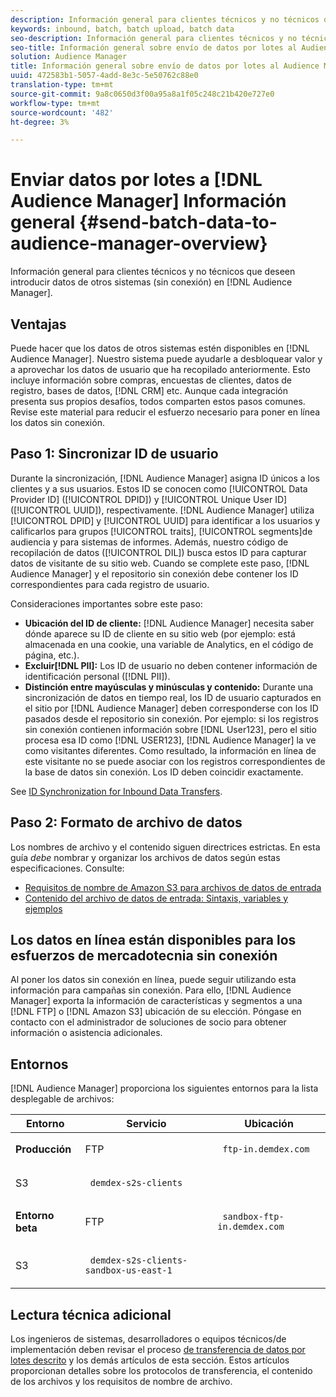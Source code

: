```yaml
---
description: Información general para clientes técnicos y no técnicos que deseen llevar datos de otros sistemas (sin conexión) al Audience Manager.
keywords: inbound, batch, batch upload, batch data
seo-description: Información general para clientes técnicos y no técnicos que deseen llevar datos de otros sistemas (sin conexión) al Audience Manager. Para ello, utilice la opción de carga por lotes en Audience Manager.
seo-title: Información general sobre envío de datos por lotes al Audience Manager
solution: Audience Manager
title: Información general sobre envío de datos por lotes al Audience Manager
uuid: 472583b1-5057-4add-8e3c-5e50762c88e0
translation-type: tm+mt
source-git-commit: 9a8c0650d3f00a95a8a1f05c248c21b420e727e0
workflow-type: tm+mt
source-wordcount: '482'
ht-degree: 3%

---
```



# Enviar datos por lotes a [!DNL Audience Manager] Información general {#send-batch-data-to-audience-manager-overview}

Información general para clientes técnicos y no técnicos que deseen introducir datos de otros sistemas (sin conexión) en [!DNL Audience Manager].

## Ventajas

Puede hacer que los datos de otros sistemas estén disponibles en [!DNL Audience Manager]. Nuestro sistema puede ayudarle a desbloquear valor y a aprovechar los datos de usuario que ha recopilado anteriormente. Esto incluye información sobre compras, encuestas de clientes, datos de registro, bases de datos, [!DNL CRM] etc. Aunque cada integración presenta sus propios desafíos, todos comparten estos pasos comunes. Revise este material para reducir el esfuerzo necesario para poner en línea los datos sin conexión.

## Paso 1: Sincronizar ID de usuario

Durante la sincronización, [!DNL Audience Manager] asigna ID únicos a los clientes y a sus usuarios. Estos ID se conocen como [!UICONTROL Data Provider ID] ([!UICONTROL DPID]) y [!UICONTROL Unique User ID] ([!UICONTROL UUID]), respectivamente. [!DNL Audience Manager] utiliza [!UICONTROL DPID] y [!UICONTROL UUID] para identificar a los usuarios y calificarlos para grupos [!UICONTROL traits], [!UICONTROL segments]de audiencia y para sistemas de informes. Además, nuestro código de recopilación de datos ([!UICONTROL DIL]) busca estos ID para capturar datos de visitante de su sitio web. Cuando se complete este paso, [!DNL Audience Manager] y el repositorio sin conexión debe contener los ID correspondientes para cada registro de usuario.

Consideraciones importantes sobre este paso:

* **Ubicación del ID de cliente:** [!DNL Audience Manager] necesita saber dónde aparece su ID de cliente en su sitio web (por ejemplo: está almacenada en una cookie, una variable de Analytics, en el código de página, etc.).
* **Excluir[!DNL PII]:** Los ID de usuario no deben contener información de identificación personal ([!DNL PII]).
* **Distinción entre mayúsculas y minúsculas y contenido:** Durante una sincronización de datos en tiempo real, los ID de usuario capturados en el sitio por [!DNL Audience Manager] deben corresponderse con los ID pasados desde el repositorio sin conexión. Por ejemplo: si los registros sin conexión contienen información sobre [!DNL User123], pero el sitio procesa esa ID como [!DNL USER123], [!DNL Audience Manager] la ve como visitantes diferentes. Como resultado, la información en línea de este visitante no se puede asociar con los registros correspondientes de la base de datos sin conexión. Los ID deben coincidir exactamente.

See [ID Synchronization for Inbound Data Transfers](../../../integration/sending-audience-data/batch-data-transfer-explained/id-sync-http.md).

## Paso 2: Formato de archivo de datos

Los nombres de archivo y el contenido siguen directrices estrictas. En esta guía *debe* nombrar y organizar los archivos de datos según estas especificaciones. Consulte:

* [Requisitos de nombre de Amazon S3 para archivos de datos de entrada](../../../integration/sending-audience-data/batch-data-transfer-explained/inbound-s3-filenames.md)
* [Contenido del archivo de datos de entrada: Sintaxis, variables y ejemplos](../../../integration/sending-audience-data/batch-data-transfer-explained/inbound-file-contents.md)

## Los datos en línea están disponibles para los esfuerzos de mercadotecnia sin conexión

Al poner los datos sin conexión en línea, puede seguir utilizando esta información para campañas sin conexión. Para ello, [!DNL Audience Manager] exporta la información de características y segmentos a una [!DNL FTP] o [!DNL Amazon S3] ubicación de su elección. Póngase en contacto con el administrador de soluciones de socio para obtener información o asistencia adicionales.

## Entornos

[!DNL Audience Manager] proporciona los siguientes entornos para la lista desplegable de archivos:

<table id="table_A61AA64578944B23B5A7355F2A76E882"> 
 <thead> 
  <tr> 
   <th colname="col1" class="entry"> Entorno </th> 
   <th colname="col02" class="entry"> Servicio </th> 
   <th colname="col2" class="entry"> Ubicación </th> 
  </tr> 
 </thead>
 <tbody> 
  <tr> 
   <td colname="col1" morerows="1"> <b>Producción</b> </td> 
   <td colname="col02"> FTP </td> 
   <td colname="col2"> <p> <code> ftp-in.demdex.com</code> </p> </td> 
  </tr> 
  <tr> 
   <td colname="col02"> S3 </td> 
   <td colname="col2"> <p> <code> demdex-s2s-clients</code> </p> </td> 
  </tr> 
  <tr> 
   <td colname="col1" morerows="1"> <b>Entorno beta</b> </td> 
   <td colname="col02"> FTP </td> 
   <td colname="col2"> <p><code> sandbox-ftp-in.demdex.com</code> </p> </td> 
  </tr> 
  <tr> 
   <td colname="col02"> S3 </td> 
   <td colname="col2"> <p> <code> demdex-s2s-clients-sandbox-us-east-1</code> </p> </td> 
  </tr> 
 </tbody> 
</table>

## Lectura técnica adicional

Los ingenieros de sistemas, desarrolladores o equipos técnicos/de implementación deben revisar el proceso [de transferencia de datos por lotes descrito](../../../integration/sending-audience-data/batch-data-transfer-explained/batch-data-transfer-explained.md) y los demás artículos de esta sección. Estos artículos proporcionan detalles sobre los protocolos de transferencia, el contenido de los archivos y los requisitos de nombre de archivo.
